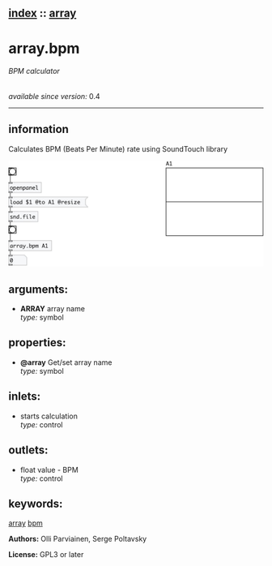 [index](index.html) :: [array](category_array.html)
---

# array.bpm

###### BPM calculator

*available since version:* 0.4

---


## information
Calculates BPM (Beats Per Minute) rate using SoundTouch library



[![example](../examples/img/array.bpm.jpg)](../examples/pd/array.bpm.pd)



## arguments:

* **ARRAY**
array name<br>
_type:_ symbol<br>





## properties:

* **@array** 
Get/set array name<br>
_type:_ symbol<br>



## inlets:

* starts calculation<br>
_type:_ control



## outlets:

* float value - BPM<br>
_type:_ control



## keywords:

[array](keywords/array.html)
[bpm](keywords/bpm.html)






**Authors:** Olli Parviainen, Serge Poltavsky




**License:** GPL3 or later





